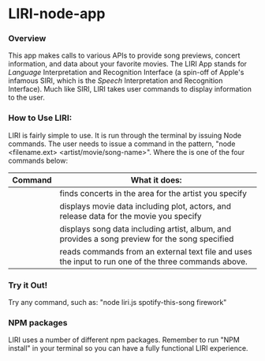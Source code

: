 # LIRI-node-app

### Overview
This app makes calls to various APIs to provide song previews, concert information, and data about your favorite movies. The LIRI App stands for _Language_ Interpretation and Recognition Interface (a spin-off of Apple's infamous SIRI, which is the _Speech_ Interpretation and Recognition Interface). Much like SIRI, LIRI takes user commands to display information to the user. 

### How to Use LIRI:
LIRI is fairly simple to use. It is run through the terminal by issuing Node commands. The user needs to issue a command in the pattern, "node <filename.ext> <command-of-your-choice> <artist/movie/song-name>". Where the <command-of-your-choice> is one of the four commands below: 

Command      | What it does:
------------- | --------------
<concert-this> | finds concerts in the area for the artist you specify
<movie-this> | displays movie data including plot, actors, and release data for the movie you specify
<spotify-this-song> | displays song data including artist, album, and provides a song preview for the song specified
<do-what-it-says> | reads commands from an external text file and uses the input to run one of the three commands above. 

### Try it Out! 
Try any command, such as: "node liri.js spotify-this-song firework" 

### NPM packages
LIRI uses a number of different npm packages. Remember to run "NPM install" in your terminal so you can have a fully functional LIRI experience. 
